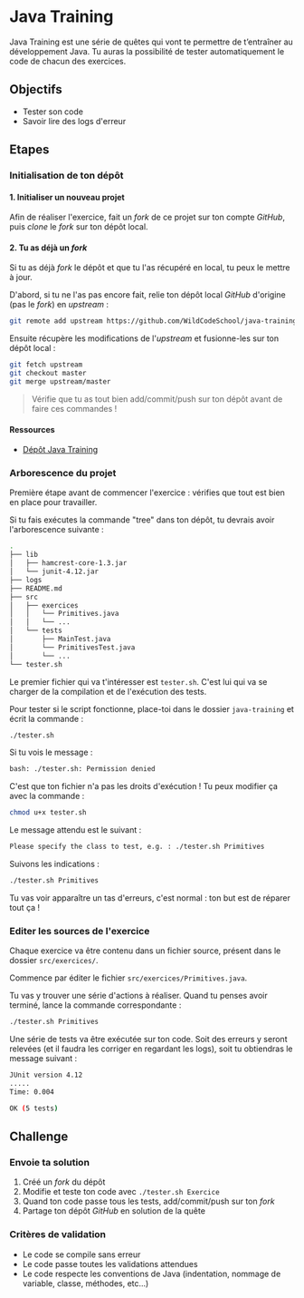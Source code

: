# Java Training 

Java Training est une série de quêtes qui vont te permettre de t’entraîner au développement Java. Tu auras la possibilité de tester automatiquement le code de chacun des exercices.

## Objectifs

* Tester son code
* Savoir lire des logs d'erreur

## Etapes

### Initialisation de ton dépôt

#### 1. Initialiser un nouveau projet

Afin de réaliser l'exercice, fait un *fork* de ce projet sur ton compte *GitHub*, puis *clone* le *fork* sur ton dépôt local.

#### 2. Tu as déjà un *fork*

Si tu as déjà *fork* le dépôt et que tu l'as récupéré en local, tu peux le mettre à jour.

D'abord, si tu ne l'as pas encore fait, relie ton dépôt local *GitHub* d'origine (pas le *fork*) en *upstream* :
```bash
git remote add upstream https://github.com/WildCodeSchool/java-training.git
```

Ensuite récupère les modifications de l'*upstream* et fusionne-les sur ton dépôt local :
```bash
git fetch upstream
git checkout master
git merge upstream/master
```

> Vérifie que tu as tout bien add/commit/push sur ton dépôt avant de faire ces commandes !

#### Ressources

* [Dépôt Java Training](https://github.com/WildCodeSchool/java-training/)

### Arborescence du projet

Première étape avant de commencer l'exercice : vérifies que tout est bien en place pour travailler.

Si tu fais exécutes la commande "tree" dans ton dépôt, tu devrais avoir l'arborescence suivante :

``` bash
.
├── lib
│   ├── hamcrest-core-1.3.jar
│   └── junit-4.12.jar
├── logs
├── README.md
├── src
│   ├── exercices
│   │   └── Primitives.java
│   │   └── ...
│   └── tests
│       ├── MainTest.java
│       └── PrimitivesTest.java
│       └── ...
└── tester.sh

```

Le premier fichier qui va t'intéresser est `tester.sh`. C'est lui qui va se charger de la compilation et de l'exécution des tests.

Pour tester si le script fonctionne, place-toi dans le dossier `java-training` et écrit la commande :

``` bash
./tester.sh
```
Si tu vois le message :
```bash
bash: ./tester.sh: Permission denied
```
C'est que ton fichier n'a pas les droits d'exécution ! Tu peux modifier ça avec la commande :

```bash
chmod u+x tester.sh 
```

Le message attendu est le suivant :
```bash
Please specify the class to test, e.g. : ./tester.sh Primitives
```

Suivons les indications :
```bash
./tester.sh Primitives
```

Tu vas voir apparaître un tas d'erreurs, c'est normal : ton but est de réparer tout ça !


### Editer les sources de l'exercice

Chaque exercice va être contenu dans un fichier source, présent dans le dossier `src/exercices/`.

Commence par éditer le fichier `src/exercices/Primitives.java`.

Tu vas y trouver une série d'actions à réaliser. Quand tu penses avoir terminé, lance la commande correspondante :
```bash
./tester.sh Primitives
```

Une série de tests va être exécutée sur ton code. Soit des erreurs y seront relevées (et il faudra les corriger en regardant les logs), soit tu obtiendras le message suivant :
```bash
JUnit version 4.12
.....
Time: 0.004

OK (5 tests)

```


## Challenge

### Envoie ta solution

1. Créé un *fork* du dépôt 
1. Modifie et teste ton code avec `./tester.sh Exercice`
2. Quand ton code passe tous les tests, add/commit/push sur ton *fork*
3. Partage ton dépôt *GitHub* en solution de la quête

### Critères de validation

* Le code se compile sans erreur
* Le code passe toutes les validations attendues
* Le code respecte les conventions de Java (indentation, nommage de variable, classe, méthodes, etc...)